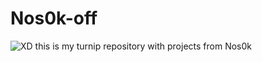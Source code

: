 # Nos0k-off
![XD this is my turnip](https://images.app.goo.gl/Tjs887bpAWfJZyFu7)
repository with projects from Nos0k
